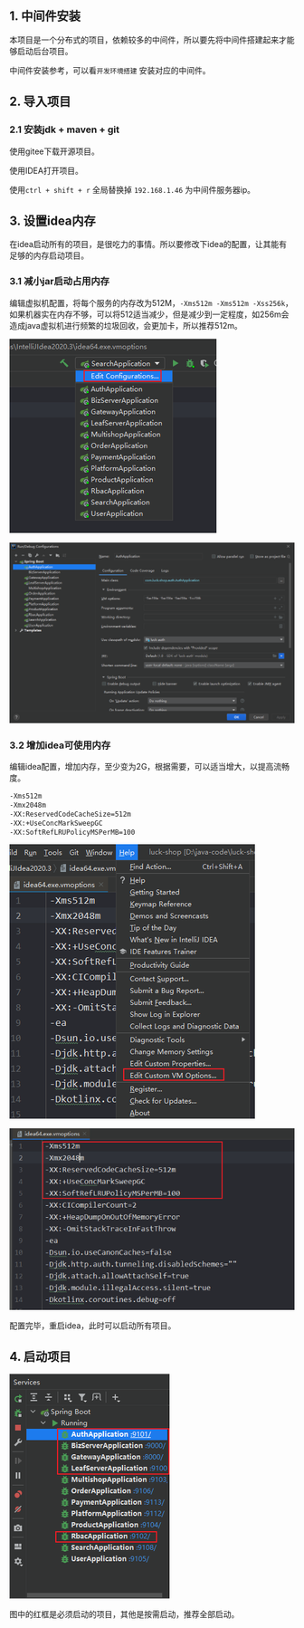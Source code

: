 ## 1. 中间件安装

本项目是一个分布式的项目，依赖较多的中间件，所以要先将中间件搭建起来才能够启动后台项目。

中间件安装参考，可以看`开发环境搭建` 安装对应的中间件。

## 2. 导入项目

### 2.1 安装jdk + maven + git

使用gitee下载开源项目。

使用IDEA打开项目。


使用`ctrl + shift + r` 全局替换掉 `192.168.1.46` 为中间件服务器ip。

## 3. 设置idea内存

在idea启动所有的项目，是很吃力的事情。所以要修改下idea的配置，让其能有足够的内存启动项目。

### 3.1 减小jar启动占用内存

编辑虚拟机配置，将每个服务的内存改为512M，`-Xms512m -Xms512m -Xss256k`，如果机器实在内存不够，可以将512适当减少，但是减少到一定程度，如256m会造成java虚拟机进行频繁的垃圾回收，会更加卡，所以推荐512m。

![image-20210706101932640](../img/开发文档/idea配置-1.png)

![image-20210706101954376](../img/开发文档/idea配置-2.png)

### 3.2 增加idea可使用内存

编辑idea配置，增加内存，至少变为2G，根据需要，可以适当增大，以提高流畅度。

```vmoptions
-Xms512m
-Xmx2048m
-XX:ReservedCodeCacheSize=512m
-XX:+UseConcMarkSweepGC
-XX:SoftRefLRUPolicyMSPerMB=100
```

![image-20210706102108314](../img/开发文档/ideavm配置-1.png)

![image-20210706102135990](../img/开发文档/ideavm配置-2.png)

配置完毕，重启idea，此时可以启动所有项目。

## 4. 启动项目

![image-20210706102545837](../img/开发文档/必须启动的服务.png)

图中的红框是必须启动的项目，其他是按需启动，推荐全部启动。

